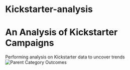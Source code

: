 # Kickstarter-analysis
# An Analysis of Kickstarter Campaigns
Performing analysis on Kickstarter data to uncover trends
![Parent Category Outcomes](C:\Users\boyer\Bootcamp\Kickstarter-analysis\Parent_Category_Outcomes.png)

